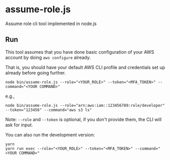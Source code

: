 # assume-role.js

Assume role cli tool implemented in node.js

## Run

This tool assumes that you have done basic configuration of your AWS account by doing `aws configure` already.

That is, you should have your default AWS CLI profile and credentials set up already before going further.

```shell
node bin/assume-role.js --role="<YOUR_ROLE>" --token="<MFA_TOKEN>" --command="<YOUR COMMAND>"
```

e.g., 

```shell
node bin/assume-role.js --role="arn:aws:iam::123456789:role/developer" --token="123456" --command="aws s3 ls"
```

Note: `--role` and `--token` is optional, if you don't provide them, the CLI will ask for input.

You can also run the development version:

```shell
yarn
yarn run exec --role="<YOUR_ROLE>" --token="<MFA_TOKEN>" --command="<YOUR COMMAND>"
```
